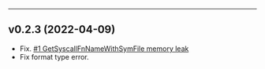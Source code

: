 <hr>

## v0.2.3 (2022-04-09)

- Fix. [#1 GetSyscallFnNameWithSymFile memory leak](https://github.com/ehids/ebpfmanager/pull/2)
- Fix format type error.

